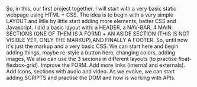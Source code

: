 So, in this, our first project together, I will start with a very basic static webpage using HTML + CSS.
The idea is to begin with a very simple LAYOUT and litlle by little start adding more elements,
better CSS and Javascript.
I did a basic layout with: a HEADER, a NAV-BAR, 4 MAIN SECTIONS (ONE OF THEM IS A FORM) + AN ASIDE SECTION (THIS IS NOT VISIBLE YET, ONLY THE MARKUP),AND FINALLY A FOOTER.
So, until now it's just the markup and a very basic CSS.
We can start here and begin adding things, maybe re-style a button here, changing colors, adding images,
We also can use the 3 secions in different layouts (to practise float-flexbox-grid).
Improve the FORM.
Add more links (internal and externals).
Add Icons, sections with audio and video.
As we evolve, we can start adding SCRIPTS and practise the DOM and how is working with APIs.
 
